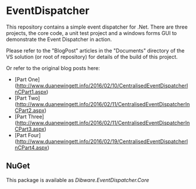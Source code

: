 # EventDispatcher
This repository contains a simple event dispatcher for .Net. There are three projects, the core code, a unit test project and a windows forms GUI to demonstrate the Event Dispatcher in action.

Please refer to the "BlogPost" articles in the "Documents" directory of the VS solution (or root of repository) for details of the build of this project.

Or refer to the original blog posts here:
* [Part One] (http://www.duanewingett.info/2016/02/10/CentralisedEventDispatcherInCPart1.aspx)
* [Part Two] (http://www.duanewingett.info/2016/02/11/CentralisedEventDispatcherInCPart2.aspx)
* [Part Three] (http://www.duanewingett.info/2016/02/11/CentralisedEventDispatcherInCPart3.aspx)
* [Part Four] (http://www.duanewingett.info/2016/02/19/CentralisedEventDispatcherInCPart4.aspx)

## NuGet
This package is available as *Dibware.EventDispatcher.Core*